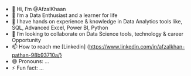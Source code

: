 - 👋 Hi, I’m @AfzalKhaan
- 👀 I’m a Data Enthusiast and a learner for life
- 🌱 I have hands on experience & knowledge in Data Analytics tools like, SQL, Advanced Excel, Power BI, Python
- 💞️ I’m looking to collaborate on Data Science tools, technology & career Opportunity
- 📫 How to reach me [Linkedin] {https://www.linkedin.com/in/afzalkhan-pathan-98b93710a/} 
- 😄 Pronouns: ...
- ⚡ Fun fact: ...

<!---
AfzalKhaan/AfzalKhaan is a ✨ special ✨ repository because its `README.md` (this file) appears on your GitHub profile.
You can click the Preview link to take a look at your changes.
--->
